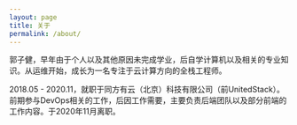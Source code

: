 ```yaml
---
layout: page
title: 关于
permalink: /about/
---
```


郭子健，早年由于个人以及其他原因未完成学业，后自学计算机以及相关的专业知识。从运维开始，成长为一名专注于云计算方向的全栈工程师。

2018.05 - 2020.11，就职于同方有云（北京）科技有限公司（前UnitedStack）。前期参与DevOps相关的工作，后因工作需要，主要负责后端团队以及部分前端的工作内容。于2020年11月离职。
